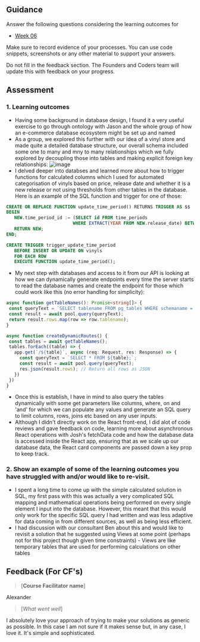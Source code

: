 ## Guidance
Answer the following questions considering the learning outcomes for
- [Week 06](https://learn.foundersandcoders.com/course/syllabus/developer/week06-project04-databases/learning-outcomes/)

Make sure to record evidence of your processes. You can use code snippets, screenshots or any other material to support your answers.

Do not fill in the feedback section. The Founders and Coders team will update this with feedback on your progress.

## Assessment
 ### 1. Learning outcomes
 * Having some background in database design, I found it a very useful exercise to go through ontology with Jason and the whole group of how an e-commerce database ecosystem might be set up and named
 * As a group, we explored this further with our idea of a vinyl store and made quite a detailed database structure, our overall schema included some one to many and mny to many relationships which we fully explored by decoupling those into tables and making explicit foreign key relationships:
 ![image](https://github.com/user-attachments/assets/d5f4b57a-10dc-4a54-8c54-47aef6ca6e92)
 * I delved deeper into databses and learned more about how to trigger functions for calculated columns which I used for automated categorisation of vinyls based on price, release date and whether it is a new release or not using thresholds from other tables in the database. Here is an example of the SQL function and trigger for one of those:
 ```sql
CREATE OR REPLACE FUNCTION update_time_period() RETURNS TRIGGER AS $$
BEGIN
    NEW.time_period_id := (SELECT id FROM time_periods
                          WHERE EXTRACT(YEAR FROM NEW.release_date) BETWEEN period_start AND period_end);
    RETURN NEW;
END;

CREATE TRIGGER trigger_update_time_period
    BEFORE INSERT OR UPDATE ON vinyls
    FOR EACH ROW
    EXECUTE FUNCTION update_time_period();
```
 * My next step with databases and access to it from our API is looking at how we can dynamically generate endpoints every time the server starts to read the database names and create the endpoint for those which could work like this (no error handling for simplicity):
 ```typescript
async function getTableNames(): Promise<string[]> {
  const queryText = `SELECT tablename FROM pg_tables WHERE schemaname = 'public';`;
  const result = await pool.query(queryText);
  return result.rows.map(row => row.tablename);
}

async function createDynamicRoutes() {
  const tables = await getTableNames();
  tables.forEach((table) => {
    app.get(`/${table}`, async (req: Request, res: Response) => {
      const queryText = `SELECT * FROM ${table};`;
      const result = await pool.query(queryText);
      res.json(result.rows); // Return all rows as JSON
    })
  })
}
```
 * Once this is establish, I have in mind to also query the tables dynamically with some get parameters like columns, where, on and 'and' for which we can populate any values and generate an SQL query to limit columns, rows, joins etc based on any user inputs.
 * Although I didn't directly work on the React front-end, I did alot of code reviews and gave feedback on code, learning more about asynchronous React operations with Josh's fetchData code and how the database data is accessed inside the React app, ensuring that as we scale up our database data, the React card components are passed down a key prop to keep track.

 ### 2. Show an example of some of the learning outcomes you have struggled with and/or would like to re-visit.
 * I spent a long time to come up with the simple calculated solution in SQL, my first pass with this was actually a very complicated SQL mapping and mathematical operations being performed on every single element I input into the database. However, this meant that this would only work for the specific SQL query I had written and was less adaptive for data coming in from different sources, as well as being less efficient.
 * I had discussion with our consultant Ben about this and would like to revisit a solution that he suggested using Views at some point (perhaps not for this project though given time constraints) - Views are like temporary tables that are used for performing calculations on other tables

## Feedback (For CF's)
> [**Course Facilitator name**]
 
Alexander

> [*What went well*]  

I absolutely love your approach of trying to make your solutions as generic as possible. In this case I am not sure if it makes sense but, in any case, I love it. It's simple and sophisticated.

